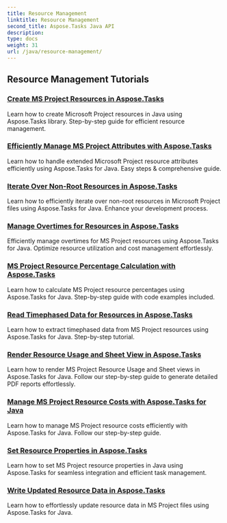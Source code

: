 ```yaml
---
title: Resource Management
linktitle: Resource Management
second_title: Aspose.Tasks Java API
description: 
type: docs
weight: 31
url: /java/resource-management/
---
```


## Resource Management Tutorials
### [Create MS Project Resources in Aspose.Tasks](./create-resources/)
Learn how to create Microsoft Project resources in Java using Aspose.Tasks library. Step-by-step guide for efficient resource management.
### [Efficiently Manage MS Project Attributes with Aspose.Tasks](./extended-resource-attributes/)
Learn how to handle extended Microsoft Project resource attributes efficiently using Aspose.Tasks for Java. Easy steps & comprehensive guide.
### [Iterate Over Non-Root Resources in Aspose.Tasks](./iterate-non-root-resources/)
Learn how to efficiently iterate over non-root resources in Microsoft Project files using Aspose.Tasks for Java. Enhance your development process.
### [Manage Overtimes for Resources in Aspose.Tasks](./overtimes-resource/)
Efficiently manage overtimes for MS Project resources using Aspose.Tasks for Java. Optimize resource utilization and cost management effortlessly.
### [MS Project Resource Percentage Calculation with Aspose.Tasks](./percentage-calculations/)
Learn how to calculate MS Project resource percentages using Aspose.Tasks for Java. Step-by-step guide with code examples included.
### [Read Timephased Data for Resources in Aspose.Tasks](./read-timephased-data/)
Learn how to extract timephased data from MS Project resources using Aspose.Tasks for Java. Step-by-step tutorial.
### [Render Resource Usage and Sheet View in Aspose.Tasks](./render-resource-usage-sheet-view/)
Learn how to render MS Project Resource Usage and Sheet views in Aspose.Tasks for Java. Follow our step-by-step guide to generate detailed PDF reports effortlessly.
### [Manage MS Project Resource Costs with Aspose.Tasks for Java](./resource-cost/)
Learn how to manage MS Project resource costs efficiently with Aspose.Tasks for Java. Follow our step-by-step guide.
### [Set Resource Properties in Aspose.Tasks](./set-resource-properties/)
Learn how to set MS Project resource properties in Java using Aspose.Tasks for seamless integration and efficient task management.
### [Write Updated Resource Data in Aspose.Tasks](./write-updated-resource-data/)
Learn how to effortlessly update resource data in MS Project files using Aspose.Tasks for Java.